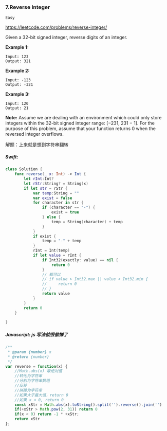 ### 7.Reverse Integer

`Easy`

https://leetcode.com/problems/reverse-integer/

Given a 32-bit signed integer, reverse digits of an integer.

**Example 1:**

```
Input: 123
Output: 321
```

**Example 2:**

```
Input: -123
Output: -321
```

**Example 3:**

```
Input: 120
Output: 21
```

**Note:**
Assume we are dealing with an environment which could only store integers within the 32-bit signed integer range: [−231, 231 − 1]. For the purpose of this problem, assume that your function returns 0 when the reversed integer overflows.



解题：上来就是想到字符串翻转



##### Swift:

~~~swift
class Solution {
    func reverse(_ x: Int) -> Int {
        let rInt:Int?
        let rStr:String? = String(x)
        if let str = rStr {
            var temp:String = ""
            var exist = false
            for character in str {
                if (character == "-") {
                    exist = true
                } else {
                    temp = String(character) + temp
                }
            }
            if exist {
                temp = "-" + temp
            }
            rInt = Int(temp)
            if let value = rInt {
                if Int32(exactly: value) == nil {
                    return 0
                }
                // 都可以
                // if value > Int32.max || value < Int32.min {
                //     return 0
                // }
                return value
            }
        }
        return 0
    }
    
}
~~~



##### Javascript: js 写法就很偷懒了

~~~javascript
/**
 * @param {number} x
 * @return {number}
 */
var reverse = function(x) {
    //Math.abs(x) 取绝对值
    //转化为字符串
    //分割为字符串数组
    //反转
    //拼接为字符串
    //如果大于最大值，return 0 
    //如果 x < 0, return 0
    const xStr = Math.abs(x).toString().split('').reverse().join('')
    if(+xStr > Math.pow(2, 31)) return 0
    if(x < 0) return -1 * +xStr;
    return xStr
};
~~~